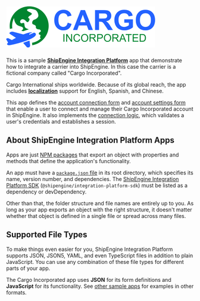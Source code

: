 ![Cargo Incorporated](../logo.svg)
=====================================================

This is a sample [**ShipEngine Integration Platform**](https://www.shipengine.com/docs/integration-platform/) app that demonstrate how to integrate a carrier into ShipEngine. In this case the carrier is a fictional company called "Cargo Incorporated".

Cargo International ships worldwide. Because of its global reach, the app includes [**localization**](./cargo-inc.yaml) support for English, Spanish, and Chinese.

This app defines the [account connection form](./forms/connect.json) and [account settings form](./forms/settings.json) that enable a user to connect and manage their Cargo Incorporated account in ShipEngine. It also implements the [connection logic](./src/connect.js), which validates a user's credentials and establishes a session.



About ShipEngine Integration Platform Apps
--------------------------------------------
Apps are just [NPM packages](https://docs.npmjs.com/about-packages-and-modules) that export an object with properties and methods that define the application's functionality.

An app must have a [`package.json` file](https://docs.npmjs.com/files/package.json) in its root directory, which specifies its name, version number, and dependencies. The [ShipEngine Integration Platform SDK](https://www.npmjs.com/package/@shipengine/integration-platform-sdk) (`@shipengine/integration-platform-sdk`) must be listed as a dependency or devDependency.

Other than that, the folder structure and file names are entirely up to you.  As long as your app exports an object with the right structure, it doesn't matter whether that object is defined in a single file or spread across many files.



Supported File Types
----------------------------
To make things even easier for you, ShipEngine Integration Platform supports JSON, JSON5, YAML, and even TypeScript files in addition to plain JavaScript. You can use any combination of these file types for different parts of your app.

The Cargo Incorporated app uses **JSON** for its form definitions and **JavaScript** for its functionality. See [other sample apps](../../README.md) for examples in other formats.
